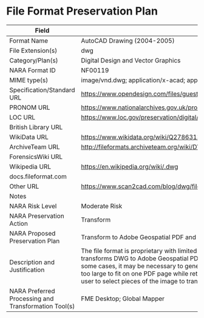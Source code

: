 # File Format Preservation Plan
  | Field | Value |
  | ----------- | ----------- |
  | Format Name | AutoCAD Drawing (2004-2005) | 
| File Extension(s) | dwg | 
| Category/Plan(s) | Digital Design and Vector Graphics | 
| NARA Format ID | NF00119 | 
| MIME type(s) | image/vnd.dwg; application/x-acad; application/x-autocad | 
| Specification/Standard URL | <https://www.opendesign.com/files/guestdownloads/OpenDesign_Specification_for_.dwg_files.pdf> | 
| PRONOM URL | <https://www.nationalarchives.gov.uk/pronom/fmt/36> | 
| LOC URL | <https://www.loc.gov/preservation/digital/formats/fdd/fdd000445.shtml> | 
| British Library URL |  | 
| WikiData URL | <https://www.wikidata.org/wiki/Q27863134> | 
| ArchiveTeam URL | <http://fileformats.archiveteam.org/wiki/DWG> | 
| ForensicsWiki URL |  | 
| Wikipedia URL | <https://en.wikipedia.org/wiki/.dwg> | 
| docs.fileformat.com |  | 
| Other URL | <https://www.scan2cad.com/blog/dwg/file-spec/> | 
| Notes |  | 
| NARA Risk Level | Moderate Risk | 
| NARA Preservation Action | Transform | 
| NARA Proposed Preservation Plan | Transform to Adobe Geospatial PDF and retain DWG | 
| Description and Justification | The file format is proprietary with limited open or available documentation. Currently, NARA transforms DWG to Adobe Geospatial PDF using FME, and also retains the original DWG files. In some cases, it may be necessary to generate multiple PDFs for one DWG file, when the image is too large to fit on one PDF page while retaining visual details of the original file. FME allows the user to select pieces of the image to transform into PDF. | 
| NARA Preferred Processing and Transformation Tool(s) | FME Desktop; Global Mapper | 
